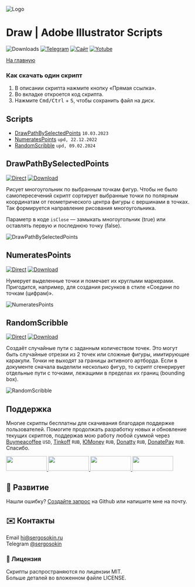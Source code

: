 ![Logo](https://i.ibb.co/mF018gV/emblem.png)

# Draw | Adobe Illustrator Scripts

![Downloads](https://img.shields.io/badge/Скачивания-26k-27CF7D.svg) [![Telegram](https://img.shields.io/badge/Telegram--канал-%40aiscripts-0088CC.svg)](https://t.me/aiscripts) [![Сайт](https://img.shields.io/badge/Сайт-ais.sergosoikn.ru-FF7548.svg)](https://ais.sergosokin.ru) [![Yotube](https://img.shields.io/badge/Youtube-%40SergOsokinArt-FF0000.svg)](https://www.youtube.com/c/SergOsokinArt/videos)

[На главную](../README.ru.md)

### Как скачать один скрипт
1. В описании скрипта нажмите кнопку «Прямая ссылка».
2. Во вкладке откроется код скрипта.
3. Нажмите <kbd>Cmd/Ctrl</kbd> + <kbd>S</kbd>, чтобы сохранить файл на диск.

## Scripts
* [DrawPathBySelectedPoints](https://github.com/creold/illustrator-scripts/blob/master/md/Draw.ru.md#drawpathbyselectedpoints) `10.03.2023`
* [NumeratesPoints](https://github.com/creold/illustrator-scripts/blob/master/md/Draw.ru.md#numeratespoints) `upd, 22.12.2022`
* [RandomScribble](https://github.com/creold/illustrator-scripts/blob/master/md/Draw.ru.md#randomscribble) `upd, 09.02.2024`

## DrawPathBySelectedPoints
[![Direct](https://img.shields.io/badge/Прямая%20ссылка-DrawPathBySelectedPoints.jsx-FF6900.svg)](https://rebrand.ly/drawbyselpts) [![Download](https://img.shields.io/badge/Скачать%20все-Zip--архив-0088CC.svg)](https://bit.ly/2M0j95N)

Рисует многоугольник по выбранным точкам фигур. Чтобы не было самопересечений скрипт сортирует выбранные точки по полярным координатам от геометрического центра фигуры с вершинами в точках. Так формируется направление рисования многоугольника.

Параметр в коде `isClose` — замыкать многоугольник (true) или оставлять первую и последнюю точку (false).

![DrawPathBySelectedPoints](https://i.ibb.co/3CqGhj7/Draw-Path-By-Selected-Points.gif)

## NumeratesPoints
[![Direct](https://img.shields.io/badge/Прямая%20ссылка-NumeratesPoints.jsx-FF6900.svg)](https://rebrand.ly/numpts) [![Download](https://img.shields.io/badge/Скачать%20все-Zip--архив-0088CC.svg)](https://bit.ly/2M0j95N)

Нумерует выделенные точки и помечает их круглыми маркерами. Пригодится, например, для создания рисунков в стиле «Соедини по точкам (цифрам)».

![NumeratesPoints](https://i.ibb.co/bdJ8tvV/Numerates-Points.gif)

## RandomScribble
[![Direct](https://img.shields.io/badge/Прямая%20ссылка-RandomScribble.jsx-FF6900.svg)](https://rebrand.ly/randscrib) [![Download](https://img.shields.io/badge/Скачать%20все-Zip--архив-0088CC.svg)](https://bit.ly/2M0j95N)

Создаёт случайные пути с заданным количеством точек. Это могут быть случайные отрезки из 2 точек или сложные фигуры, имитирующие каракули. Точки не выходят за границы активного артборда. Если в документе сначала выделили несколько фигур, то скрипт сгенерирует отдельные пути с точками, лежащими в пределах их границ (bounding box).

![RandomScribble](https://i.ibb.co/b6FftPk/Random-Scribble.gif)

## Поддержка
Многие скрипты бесплатны для скачивания благодаря поддержке пользователей. Помогите продолжать разработку новых и обновление текущих скриптов, поддержав мою работу любой суммой через [Buymeacoffee] `USD`, [Tinkoff] `RUB`, [ЮMoney] `RUB`, [Donatty] `RUB`, [DonatePay] `RUB`. Спасибо.   

[Buymeacoffee]: https://www.buymeacoffee.com/aiscripts
[Tinkoff]: https://www.tinkoff.ru/rm/osokin.sergey127/SN67U9405/
[ЮMoney]: https://yoomoney.ru/to/410011149615582
[Donatty]: https://donatty.com/sergosokin
[DonatePay]: https://new.donatepay.ru/@osokin

<a href="https://www.buymeacoffee.com/aiscripts">
  <img width="111" height="40" src="https://i.ibb.co/0ssTJQ1/bmc-badge.png">
</a>

<a href="https://yoomoney.ru/to/410011149615582">
  <img width="111" height="40" src="https://i.ibb.co/wwrYWJ5/yoomoney-badge.png">
</a>

<a href="https://donatty.com/sergosokin">
  <img width="111" height="40" src="https://i.ibb.co/s61FGCn/donatty-badge.png">
</a>

<a href="https://new.donatepay.ru/@osokin">
  <img width="111" height="40" src="https://i.ibb.co/0KJ94ND/donatepay-badge.png">
</a>

## 🤝 Развитие

Нашли ошибку? [Создайте запрос](https://github.com/creold/illustrator-scripts/issues) на Github или напишите мне на почту.

## ✉️ Контакты
Email <hi@sergosokin.ru>  
Telegram [@sergosokin](https://t.me/sergosokin)

### 📝 Лицензия

Скрипты распространяются по лицензии MIT.   
Больше деталей во вложенном файле LICENSE.